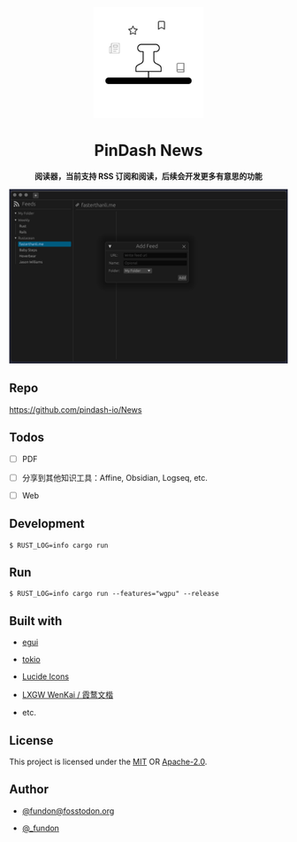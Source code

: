 <p align="center">
  <img src="https://raw.githubusercontent.com/pindash-io/News/main/logo.svg" height="200" />
</p>

<h1 align="center">PinDash News</h1>

<div align="center">
  <p><strong>阅读器，当前支持 RSS 订阅和阅读，后续会开发更多有意思的功能</strong></p>
</div>

![App](screenshot.png)

## Repo

https://github.com/pindash-io/News

## Todos

* [ ] PDF

* [ ] 分享到其他知识工具：Affine, Obsidian, Logseq, etc.

* [ ] Web

## Development

```console
$ RUST_LOG=info cargo run
```

## Run

```console
$ RUST_LOG=info cargo run --features="wgpu" --release
```

## Built with

* [egui](https://www.egui.rs/)

* [tokio](https://tokio.rs/)

* [Lucide Icons](https://lucide.dev/)

* [LXGW WenKai / 霞鹜文楷](https://github.com/lxgw/LxgwWenKai)

* etc.

## License

This project is licensed under the [MIT](LICENSE-MIT) OR [Apache-2.0](LICENSE-APACHE).

## Author

- [@fundon@fosstodon.org](https://fosstodon.org/@fundon)

- [@\_fundon](https://twitter.com/_fundon)
